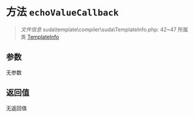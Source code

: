 # 方法 `echoValueCallback`

> *文件信息* suda\template\compiler\suda\TemplateInfo.php: 42~47
> 所属类 [TemplateInfo](../TemplateInfo.md)




## 参数


无参数


## 返回值

无返回值
